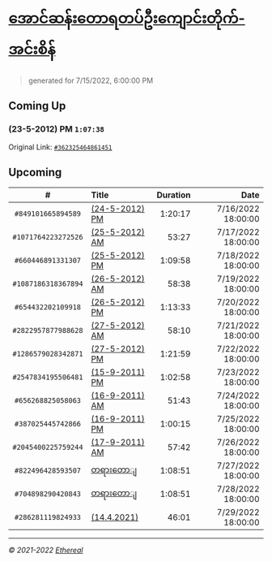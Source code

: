 # [အောင်ဆန်းတောရတပ်ဦးကျောင်းတိုက်-အင်းစိန်](https://www.facebook.com/655653464834259)

> generated for 7/15/2022, 6:00:00 PM

## Coming Up

### (23-5-2012) PM `1:07:38`

Original Link: [`#362325464861451`](https://www.facebook.com/655653464834259/videos/362325464861451)

## Upcoming

| # | Title | Duration | Date |
|:-----:|:------|---------:|-------------:|
| `#849101665894589` | [(24-5-2012) PM](https://www.facebook.com/655653464834259/videos/849101665894589) | 1:20:17 | 7/16/2022 18:00:00 |
| `#1071764223272526` | [(25-5-2012) AM](https://www.facebook.com/655653464834259/videos/1071764223272526) | 53:27 | 7/17/2022 18:00:00 |
| `#660446891331307` | [(25-5-2012) PM](https://www.facebook.com/655653464834259/videos/660446891331307) | 1:09:58 | 7/18/2022 18:00:00 |
| `#1087186318367894` | [(26-5-2012) AM](https://www.facebook.com/655653464834259/videos/1087186318367894) | 58:38 | 7/19/2022 18:00:00 |
| `#654432202109918` | [(26-5-2012) PM](https://www.facebook.com/655653464834259/videos/654432202109918) | 1:13:33 | 7/20/2022 18:00:00 |
| `#2822957877988628` | [(27-5-2012) AM](https://www.facebook.com/655653464834259/videos/2822957877988628) | 58:10 | 7/21/2022 18:00:00 |
| `#1286579028342871` | [(27-5-2012) PM](https://www.facebook.com/655653464834259/videos/1286579028342871) | 1:21:59 | 7/22/2022 18:00:00 |
| `#2547834195506481` | [(15-9-2011) PM](https://www.facebook.com/655653464834259/videos/2547834195506481) | 1:02:58 | 7/23/2022 18:00:00 |
| `#656268825058063` | [(16-9-2011) AM](https://www.facebook.com/655653464834259/videos/656268825058063) | 51:43 | 7/24/2022 18:00:00 |
| `#387025445742866` | [(16-9-2011) PM](https://www.facebook.com/655653464834259/videos/387025445742866) | 1:00:15 | 7/25/2022 18:00:00 |
| `#2045400225759244` | [(17-9-2011) AM](https://www.facebook.com/655653464834259/videos/2045400225759244) | 57:42 | 7/26/2022 18:00:00 |
| `#822496428593507` | [တရားတောျ](https://www.facebook.com/655653464834259/videos/822496428593507) | 1:08:51 | 7/27/2022 18:00:00 |
| `#704898290420843` | [တရားတောျ](https://www.facebook.com/655653464834259/videos/704898290420843) | 1:08:51 | 7/28/2022 18:00:00 |
| `#286281119824933` | [(14.4.2021)](https://www.facebook.com/655653464834259/videos/286281119824933) | 46:01 | 7/29/2022 18:00:00 |

---

_&copy; 2021-2022 [Ethereal](https://github.com/etherealtech)_